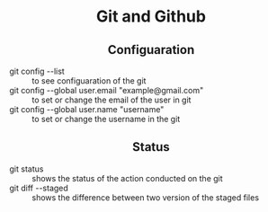 <h1 align="center"> Git and Github </h1>

<dl>
  
  <h2 align="center"> Configuaration </h2>
  <dt> git config --list </dt>
  <dd> to see configuaration of the git </dd>
  <dt> git config --global user.email "example@gmail.com" </dt>
  <dd> to set or change the email of the user in git </dd>
  <dt> git config --global user.name "username" </dt>
  <dd> to set or change the username in the git </dd>
  
  <h2 align="center"> Status </h2>
  <dt> git status </dt>
  <dd> shows the status of the action conducted on the git </dd>
  <dt> git diff --staged </dt>
  <dd> shows the difference between two version of the staged files </dd>
  
  <h2 align="center> To Add File To Staging Area </h2>
             <dt> git add filename </dt>
             <dd> to add single file of particular filename in staging area </dd>
             <dt> git add filename1 filename2 </dt>
             <dd> to add multiple files to staging area of particular name in git </dd>
             <dt> git add . </dt>
             <dd> to add all files in git </dd>
    
             <h2 align="center"> To commit changes in git </h2>
                               <dt> git commit -m "message" </dt>
                                                           <dd> to add file to local repository with a unique and distinctive message </dd>
                                                           <dt> git commit -am "message" </dt>
                                                                                        <dd> adds file to staging area and then to local repository </dd>
  </dl>
